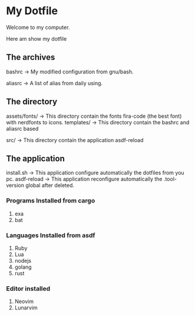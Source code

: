 # My Dotfile

Welcome to my computer.

Here am show my dotfile 

## The archives

bashrc -> My modified configuration from gnu/bash.

aliasrc -> A list of alias from daily using.

## The directory

assets/fonts/ -> This directory contain the fonts fira-code (the best font) with nerdfonts to icons.
templates/ -> This directory contain the bashrc and aliasrc based

src/ -> This directory contain the application asdf-reload

## The application

install.sh -> This application configure automatically the dotfiles from you pc.
asdf-reload -> This application reconfigure automatically the .tool-version global after deleted.

### Programs Installed from cargo

1. exa 
2. bat 

### Languages Installed from asdf

1. Ruby
2. Lua
3. nodejs
4. golang 
5. rust 

### Editor installed 
1. Neovim 
2. Lunarvim 
